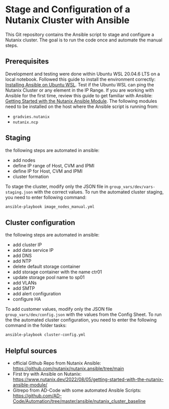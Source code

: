# Stage and Configuration of a Nutanix Cluster with Ansible

This Git repository contains the Ansible script to stage and configure a Nutanix cluster. The goal is to run the code once and automate the manual steps.

## Prerequisites

Development and testing were done within Ubuntu WSL 20.04.6 LTS on a local notebook. Followed this guide to install the environment correctly: [Installing Ansible on Ubuntu WSL](https://www.thomaspreischl.de/ansible-wsl-windows/). Test if the Ubuntu WSL can ping the Nutanix Cluster or any element in the IP Range. If you are working with Ansible for the first time, review this guide to get familiar with Ansible: [Getting Started with the Nutanix Ansible Module](https://www.nutanix.dev/2022/08/05/getting-started-with-the-nutanix-ansible-module/). The following modules need to be installed on the host where the Ansible script is running from:
- `gradvies.nutanix`
- `nutanix.ncp`

## Staging
the following steps are automated in ansible:
- add nodes
- define IP range of Host, CVM and IPMI
- define IP for Host, CVM and IPMI
- cluster formation
  
To stage the cluster, modify only the JSON file in `group_vars/dev/vars-staging.json` with the correct values. To run the automated cluster staging, you need to enter following command:

```bash
ansible-playbook image_nodes_manual.yml
```

## Cluster configuration

the following steps are automated in ansible:
- add cluster IP
- add data service IP
- add DNS
- add NTP
- delete default storage container
- add storage container with the name ctr01
- update storage pool name to sp01
- add VLANs
- add SMTP
- add alert configuration 
- configure HA

To add customer values, modify only the JSON file `group_vars/dev/config.json` with the values from the Config Sheet. To run the the automated cluster configuration, you need to enter the following command in the folder tasks:
 
```bash
ansible-playbook cluster-config.yml
```

## Helpful sources
- official Github Repo from Nutanix Ansible: https://github.com/nutanix/nutanix.ansible/tree/main
- First try with Ansible on Nutanix: https://www.nutanix.dev/2022/08/05/getting-started-with-the-nutanix-ansible-module/
- Gitrepo from AD-Code with some automated Ansible Scripts: https://github.com/AD-Code/Automation/tree/master/ansible/nutanix_cluster_baseline
